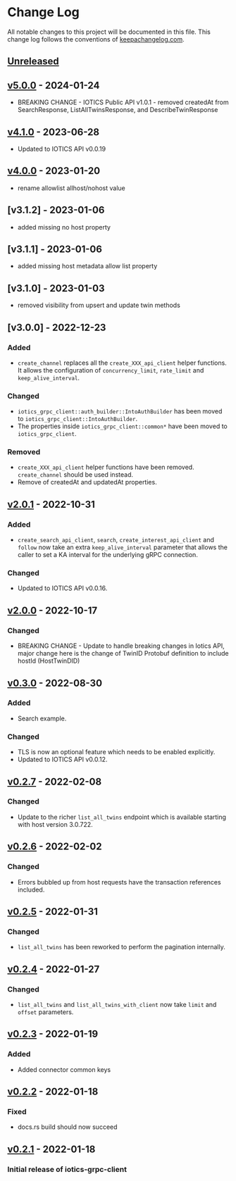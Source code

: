 # Change Log

All notable changes to this project will be documented in this
file. This change log follows the conventions of
[keepachangelog.com](http://keepachangelog.com/).

## [Unreleased]

## [v5.0.0] - 2024-01-24
- BREAKING CHANGE - IOTICS Public API  v1.0.1 - removed createdAt from SearchResponse, ListAllTwinsResponse, and DescribeTwinResponse

## [v4.1.0] - 2023-06-28
- Updated to IOTICS API v0.0.19

## [v4.0.0] - 2023-01-20
- rename allowlist allhost/nohost value
## [v3.1.2] - 2023-01-06
- added missing no host property
## [v3.1.1] - 2023-01-06
- added missing host metadata allow list property

## [v3.1.0] - 2023-01-03
- removed visibility from upsert and update twin methods
## [v3.0.0] - 2022-12-23

### Added

- `create_channel` replaces all the `create_XXX_api_client` helper functions. It allows the configuration of `concurrency_limit`, `rate_limit` and `keep_alive_interval`.

### Changed

- `iotics_grpc_client::auth_builder::IntoAuthBuilder` has been moved to `iotics_grpc_client::IntoAuthBuilder`.
- The properties inside `iotics_grpc_client::common*` have been moved to `iotics_grpc_client`.

### Removed

- `create_XXX_api_client` helper functions have been removed. `create_channel` should be used instead.
- Remove of createdAt and updatedAt properties.

## [v2.0.1] - 2022-10-31

### Added

- `create_search_api_client`, `search`, `create_interest_api_client` and `follow` now take an extra `keep_alive_interval` parameter that allows the caller to set a KA interval for the underlying gRPC connection.

### Changed

- Updated to IOTICS API v0.0.16.

## [v2.0.0] - 2022-10-17

### Changed

- BREAKING CHANGE - Update to handle breaking changes in Iotics API, major change here is the change of TwinID Protobuf definition to include hostId (HostTwinDID)

## [v0.3.0] - 2022-08-30

### Added

- Search example.

### Changed

- TLS is now an optional feature which needs to be enabled explicitly.
- Updated to IOTICS API v0.0.12.


## [v0.2.7] - 2022-02-08

### Changed

- Update to the richer `list_all_twins` endpoint which is available starting with host version 3.0.722.

## [v0.2.6] - 2022-02-02

### Changed

- Errors bubbled up from host requests have the transaction references included.

## [v0.2.5] - 2022-01-31

### Changed

- `list_all_twins` has been reworked to perform the pagination internally.

## [v0.2.4] - 2022-01-27

### Changed

- `list_all_twins` and `list_all_twins_with_client` now take `limit` and `offset` parameters.

## [v0.2.3] - 2022-01-19

### Added

- Added connector common keys

## [v0.2.2] - 2022-01-18

### Fixed

- docs.rs build should now succeed

## [v0.2.1] - 2022-01-18

### Initial release of iotics-grpc-client

[unreleased]: https://github.com/Iotic-Labs/iotics-grpc-client-rs
[v5.0.0]: https://github.com/Iotic-Labs/iotics-grpc-client-rs/tree/v5.0.0
[v4.1.0]: https://github.com/Iotic-Labs/iotics-grpc-client-rs/tree/v4.1.0
[v4.0.0]: https://github.com/Iotic-Labs/iotics-grpc-client-rs/tree/v4.0.0
[v2.0.1]: https://github.com/Iotic-Labs/iotics-grpc-client-rs/tree/v2.0.1
[v2.0.0]: https://github.com/Iotic-Labs/iotics-grpc-client-rs/tree/v2.0.0
[v0.3.0]: https://github.com/Iotic-Labs/iotics-grpc-client-rs/tree/v0.3.0
[v0.2.7]: https://github.com/Iotic-Labs/iotics-grpc-client-rs/tree/v0.2.7
[v0.2.6]: https://github.com/Iotic-Labs/iotics-grpc-client-rs/tree/v0.2.6
[v0.2.5]: https://github.com/Iotic-Labs/iotics-grpc-client-rs/tree/v0.2.5
[v0.2.4]: https://github.com/Iotic-Labs/iotics-grpc-client-rs/tree/v0.2.4
[v0.2.3]: https://github.com/Iotic-Labs/iotics-grpc-client-rs/tree/v0.2.3
[v0.2.2]: https://github.com/Iotic-Labs/iotics-grpc-client-rs/tree/v0.2.2
[v0.2.1]: https://github.com/Iotic-Labs/iotics-grpc-client-rs/tree/v0.2.1
